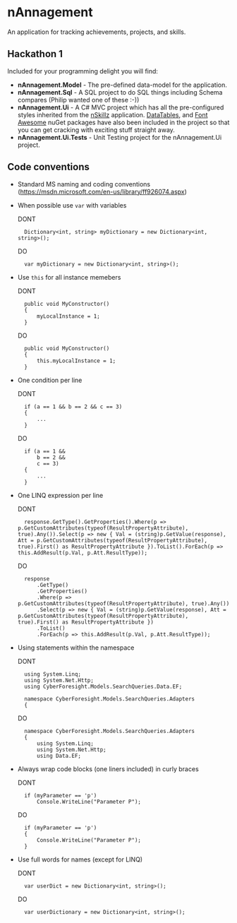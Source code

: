 nAnnagement
=============

An application for tracking achievements, projects, and skills.

Hackathon 1
------------

Included for your programming delight you will find:

* **nAnnagement.Model** - The pre-defined data-model for the application.
* **nAnnagement.Sql** - A SQL project to do SQL things including Schema compares (Philip wanted one of these :-))
* **nAnnagement.Ui** - A C# MVC project which has all the pre-configured styles inherited from the [nSkillz](http://nskillz.azurewebsites.net/) application. [DataTables](https://datatables.net/), and [Font Awesome](http://fontawesome.io/icons/) nuGet packages have also been included in the project so that you can get cracking with exciting stuff straight away.
* **nAnnagement.Ui.Tests** - Unit Testing project for the nAnnagement.Ui project.

Code conventions
----------------

* Standard MS naming and coding conventions (https://msdn.microsoft.com/en-us/library/ff926074.aspx)
* When possible use `var` with variables
	
	DONT
    
        Dictionary<int, string> myDictionary = new Dictionary<int, string>();
        
    DO
    
        var myDictionary = new Dictionary<int, string>();
        
- Use `this` for all instance memebers

    DONT
    
        public void MyConstructor()
        {
            myLocalInstance = 1;
        }
        
    DO 
    
        public void MyConstructor()
        {
            this.myLocalInstance = 1;
        }
    
- One condition per line

    DONT
    
        if (a == 1 && b == 2 && c == 3)
        {
            ...
        }
    
    DO
        
        if (a == 1 && 
            b == 2 && 
            c == 3)
        {
            ...
        }
    
- One LINQ expression per line

    DONT
    
        response.GetType().GetProperties().Where(p => p.GetCustomAttributes(typeof(ResultPropertyAttribute), true).Any()).Select(p => new { Val = (string)p.GetValue(response), Att = p.GetCustomAttributes(typeof(ResultPropertyAttribute), true).First() as ResultPropertyAttribute }).ToList().ForEach(p => this.AddResult(p.Val, p.Att.ResultType));

    DO
    
        response
            .GetType()
            .GetProperties()
            .Where(p => p.GetCustomAttributes(typeof(ResultPropertyAttribute), true).Any())
            .Select(p => new { Val = (string)p.GetValue(response), Att = p.GetCustomAttributes(typeof(ResultPropertyAttribute), true).First() as ResultPropertyAttribute })
            .ToList()
            .ForEach(p => this.AddResult(p.Val, p.Att.ResultType));
            
- Using statements within the namespace

    DONT 
    
        using System.Linq;
        using System.Net.Http;
        using CyberForesight.Models.SearchQueries.Data.EF;
        
        namespace CyberForesight.Models.SearchQueries.Adapters
        {
            
            
    DO
        
        namespace CyberForesight.Models.SearchQueries.Adapters
        {
            using System.Linq;
            using System.Net.Http;
            using Data.EF;

    
- Always wrap code blocks (one liners included) in curly braces

    DONT
    
        if (myParameter == 'p')
            Console.WriteLine("Parameter P");
            
    DO
    
        if (myParameter == 'p')
        {
            Console.WriteLine("Parameter P");
        }
            

- Use full words for names (except for LINQ)

    DONT
    
        var userDict = new Dictionary<int, string>();
    
    DO
    
        var userDictionary = new Dictionary<int, string>();